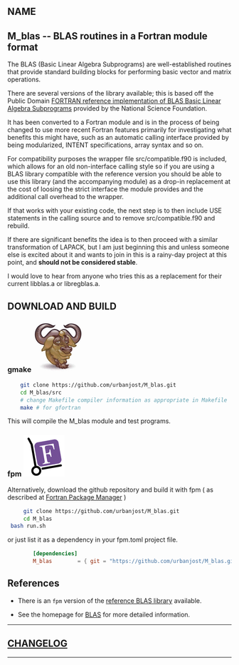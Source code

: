## NAME 
##  M_blas -- BLAS routines in a Fortran module format

The BLAS (Basic Linear Algebra Subprograms) are well-established routines
that provide standard building blocks for performing basic vector and
matrix operations. 

There are several versions of the library available; this is based off
the Public Domain
[FORTRAN reference implementation of BLAS Basic Linear Algebra Subprograms](http://www.netlib.org/blas/)
provided by the National Science Foundation.

It has been converted to a Fortran module and is in the process of being
changed to use more recent Fortran features primarily for investigating
what benefits this might have, such as an automatic calling interface
provided by being modularized, INTENT specifications, array syntax and
so on.

For compatibility purposes the wrapper file src/compatible.f90 is
included, which allows for an old non-interface calling style so if
you are using a BLAS library compatible with the reference version
you should be able to use this library (and the accompanying module)
as a drop-in replacement at the cost of loosing the strict interface
the module provides and the additional call overhead to the wrapper.

If that works with your existing code, the next step is to then include
USE statements in the calling source and to remove src/compatible.f90
and rebuild.

If there are significant benefits the idea is to then proceed with
a similar transformation of LAPACK, but I am just beginning this and
unless someone else is excited about it and wants to join in this is a
rainy-day project at this point, and __should not be considered stable__.

I would love to hear from anyone who tries this as a replacement for
their current libblas.a or libregblas.a.

## DOWNLOAD AND BUILD

### gmake ![gmake](docs/images/gnu.gif)

   ```bash
       git clone https://github.com/urbanjost/M_blas.git
       cd M_blas/src
       # change Makefile compiler information as appropriate in Makefile
       make # for gfortran
   ```
   This will compile the M_blas module and test programs.

### fpm ![fpm](docs/images/fpm_logo.gif)

   Alternatively, download the github repository and build it with
   fpm ( as described at [Fortran Package Manager](https://github.com/fortran-lang/fpm) )

   ```bash
        git clone https://github.com/urbanjost/M_blas.git
        cd M_blas
	bash run.sh
   ```

   or just list it as a dependency in your fpm.toml project file.

```toml
        [dependencies]
        M_blas        = { git = "https://github.com/urbanjost/M_blas.git" }
```
## References

- There is an `fpm` version of the 
  [reference BLAS library]( https://github.com/brocolis/blas.git) 
  available.

- See the homepage for [BLAS](http://www.netlib.org/blas)
  for more detailed information.
---
## [CHANGELOG](CHANGELOG.md)
---
